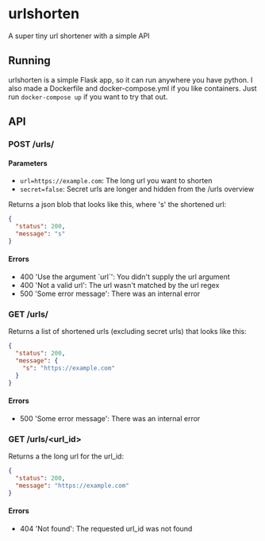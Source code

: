 # urlshorten
A super tiny url shortener with a simple API

## Running
urlshorten is a simple Flask app, so it can run anywhere you have python. 
I also made a Dockerfile and docker-compose.yml if you like containers.
Just run `docker-compose up` if you want to try that out.

## API

### POST /urls/
#### Parameters
- `url=https://example.com`: The long url you want to shorten
- `secret=false`: Secret urls are longer and hidden from the /urls overview

Returns a json blob that looks like this, where 's' the shortened url:
```json
{
  "status": 200,
  "message": "s"
}
```
#### Errors
- 400 'Use the argument \`url\`': You didn't supply the url argument
- 400 'Not a valid url': The url wasn't matched by the url regex
- 500 'Some error message': There was an internal error

### GET /urls/
Returns a list of shortened urls (excluding secret urls) that looks like this:
```json
{
  "status": 200,
  "message": {
    "s": "https://example.com"
  }
}
```
#### Errors
- 500 'Some error message': There was an internal error

### GET /urls/\<url_id\>
Returns a the long url for the url_id:
```json
{
  "status": 200,
  "message": "https://example.com"
}
```

#### Errors
- 404 'Not found': The requested url_id was not found
